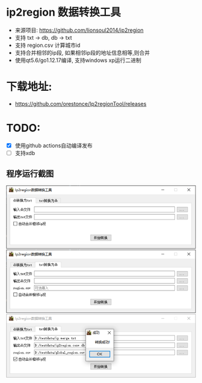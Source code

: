 # ip2region 数据转换工具
  * 来源项目: https://github.com/lionsoul2014/ip2region
  * 支持 txt -> db, db -> txt
  * 支持 region.csv 计算城市id
  * 支持合并相邻的ip段, 如果相邻ip段的地址信息相等,则合并
  * 使用qt5.6/go1.12.17编译, 支持windows xp运行二进制
# 下载地址:
  * https://github.com/orestonce/Ip2regionTool/releases
  
# TODO:
  * [x] 使用github actions自动编译发布
  * [ ] 支持xdb
  
## 程序运行截图
![程序截图](image/v1.3_1.png)
![程序截图](image/v1.3_2.png)
![程序截图](image/v1.3_3.png)
